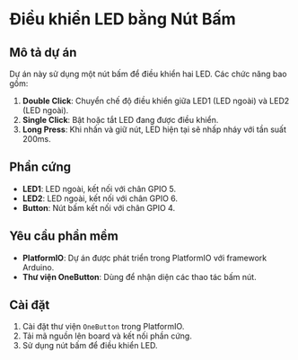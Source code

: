 # Điều khiển LED bằng Nút Bấm

## Mô tả dự án
Dự án này sử dụng một nút bấm để điều khiển hai LED. Các chức năng bao gồm:

1. **Double Click**: Chuyển chế độ điều khiển giữa LED1 (LED ngoài) và LED2 (LED ngoài).
2. **Single Click**: Bật hoặc tắt LED đang được điều khiển.
3. **Long Press**: Khi nhấn và giữ nút, LED hiện tại sẽ nhấp nháy với tần suất 200ms.

## Phần cứng
- **LED1**: LED ngoài, kết nối với chân GPIO 5.
- **LED2**: LED ngoài, kết nối với chân GPIO 6.
- **Button**: Nút bấm kết nối với chân GPIO 4.

## Yêu cầu phần mềm
- **PlatformIO**: Dự án được phát triển trong PlatformIO với framework Arduino.
- **Thư viện OneButton**: Dùng để nhận diện các thao tác bấm nút.

## Cài đặt
1. Cài đặt thư viện `OneButton` trong PlatformIO.
2. Tải mã nguồn lên board và kết nối phần cứng.
3. Sử dụng nút bấm để điều khiển LED.
